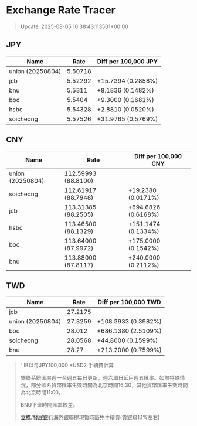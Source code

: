 # Exchange Rate Tracer

> Update: 2025-08-05 10:38:43.113501+00:00

## JPY

| Name             |    Rate | Diff per 100,000 JPY   |
|------------------|---------|------------------------|
| union (20250804) | 5.50718 |                        |
| jcb              | 5.52292 | +15.7394 (0.2858%)     |
| bnu              | 5.5311  | +8.1836 (0.1482%)      |
| boc              | 5.5404  | +9.3000 (0.1681%)      |
| hsbc             | 5.54328 | +2.8810 (0.0520%)      |
| soicheong        | 5.57526 | +31.9765 (0.5769%)     |

## CNY

| Name             | Rate                | Diff per 100,000 CNY   |
|------------------|---------------------|------------------------|
| union (20250804) | 112.59993	(88.8100) |                        |
| soicheong        | 112.61917	(88.7948) | +19.2380 (0.0171%)     |
| jcb              | 113.31385	(88.2505) | +694.6826 (0.6168%)    |
| hsbc             | 113.46500	(88.1329) | +151.1474 (0.1334%)    |
| boc              | 113.64000	(87.9972) | +175.0000 (0.1542%)    |
| bnu              | 113.88000	(87.8117) | +240.0000 (0.2112%)    |

## TWD

| Name             |    Rate | Diff per 100,000 TWD   |
|------------------|---------|------------------------|
| jcb              | 27.2175 |                        |
| union (20250804) | 27.3259 | +108.3933 (0.3982%)    |
| boc              | 28.012  | +686.1380 (2.5109%)    |
| soicheong        | 28.0568 | +44.8000 (0.1599%)     |
| bnu              | 28.27   | +213.2000 (0.7599%)    |


> ¹ IB以每JPY100,000 +USD2 手續費計算
>
> 銀聯系統匯率週一至週五每日更新，週六周日延用週五匯率。如無特殊情況，部分歐系貨幣匯率生效時間為北京時間16:30，其他貨幣匯率生效時間為北京時間11:00。
>
> BNU下班時間匯率較差。
>
> [立橋](https://www.wlbank.com.mo/uploads/ueditor/file/20181211/1544536513900230.pdf)/[發展銀行](https://www.mdb.com.mo/Service_Charges_20230728.pdf)海外銀聯提現暫時豁免手續費(貴銀聯1.1%左右)


